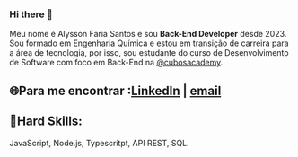 ### Hi there 👋

Meu nome é Alysson Faria Santos e sou **Back-End Developer** desde 2023. Sou formado em Engenharia Química e estou em transição de carreira para a área de tecnologia, por isso, sou estudante do curso de Desenvolvimento de Software com foco em Back-End na [@cubosacademy](https://cubos.academy/).

## 🌐Para me encontrar :[LinkedIn](https://www.linkedin.com/in/alyssonfaria99/) | <a href="mailto:alyssonfaria99@gmail.com">email</a>

## 🚨Hard Skills:
JavaScript, Node.js, Typescritpt, API REST, SQL.
